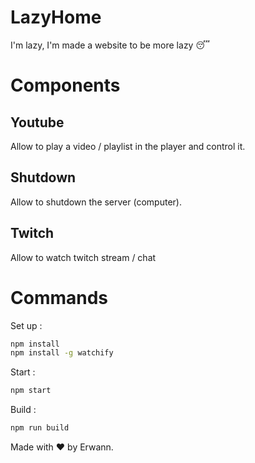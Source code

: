 # LazyHome
I'm lazy, I'm made a website to be more lazy :sleeping:

# Components
## Youtube
Allow to play a video / playlist in the player and control it.
## Shutdown
Allow to shutdown the server (computer). 
## Twitch
Allow to watch twitch stream / chat

# Commands
Set up : 
```bash
npm install
npm install -g watchify
```
Start : 
```bash
npm start
```
Build : 
```bash
npm run build
```

Made with :heart: by Erwann.
